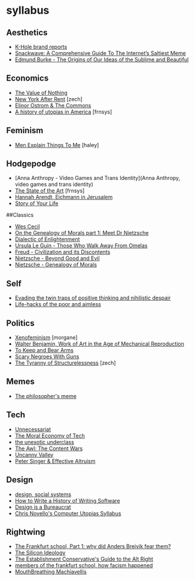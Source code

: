 # syllabus

## Aesthetics
- [K-Hole brand reports](http://khole.net/)
- [Snackwave: A Comprehensive Guide To The Internet’s Saltiest Meme](https://thehairpin.com/snackwave-a-comprehensive-guide-to-the-internets-saltiest-meme-fa9db7dffb6e#.659v2kc8u)
- [Edmund Burke - The Origins of Our Ideas of the Sublime and Beautiful](https://blogs.warwick.ac.uk/files/rvpsupperclub/burke_sublime_and_the_beautiful.pdf)

## Economics
- [The Value of Nothing](https://www.amazon.com/dp/B0032BW5D4/ref=dp-kindle-redirect?_encoding=UTF8&btkr=1)
- [New York After Rent](https://toe.prx.org/2015/04/new-york-after-rent-i-of-iii/) [zech]
- [Elinor Ostrom & The Commons](https://en.wikipedia.org/wiki/Elinor_Ostrom)
- [A history of utopias in America](https://blog.longreads.com/2016/02/25/when-the-messiah-came-to-america-she-was-a-woman/) [frnsys]

## Feminism
- [Men Explain Things To Me](https://www.goodreads.com/book/show/18528190-men-explain-things-to-me) [haley]

## Hodgepodge
- [Anna Anthropy - Video Games and Trans Identity](Anna Anthropy, video games and trans identity)
- [The State of the Art](http://library.uniteddiversity.coop/More_Books_and_Reports/The_Culture_Novels-Iain_M_Bainks-Anarchist_Science_Fiction/iain%20m%20banks%20-%201989%20-%20the%20state%20of%20the%20art/Iain%20M.%20Banks%20-%20The%20State%20of%20the%20Art%20v1.html) [frnsys]
- [Hannah Arendt, Eichmann in Jerusalem](http://www.newyorker.com/magazine/1963/02/16/eichmann-in-jerusalem-i)
- [Story of Your Life](https://mathisgasser.files.wordpress.com/2014/12/ted-chiang_story-of-your-life_2000.pdf)

##Classics
- [Wes Cecil](https://www.youtube.com/channel/UC9ff15w4ufviWfv9UfIuByA/videos)
- [On the Genealogy of Morals part 1: Meet Dr Nietzsche](https://www.theguardian.com/commentisfree/2008/oct/27/religion-atheism)
- [Dialectic of Enlightenment](https://frankfurtschool.wordpress.com/2008/02/28/summary-dialectic-of-enlightenment/)
- [Ursula Le Guin - Those Who Walk Away From Omelas](http://engl210-deykute.wikispaces.umb.edu/file/view/omelas.pdf)
- [Freud - Civilization and its Discontents](http://72.52.202.216/~fenderse/freud_civilization_and_its_discontents.pdf)
- [Nietzsche - Beyond Good and Evil](http://catdir.loc.gov/catdir/samples/cam031/2001035672.pdf)
- [Nietzsche - Genealogy of Morals](http://www.google.com/url?sa=t&rct=j&q=&esrc=s&source=web&cd=1&ved=0ahUKEwjGvbLMnPPNAhVIeCYKHRpeCqgQFggeMAA&url=http%3A%2F%2Fwww.inp.uw.edu.pl%2Fmdsie%2FPolitical_Thought%2FGeneologyofMorals.pdf&usg=AFQjCNGPPnJ_dx1lb6VHcQiEuIys9GFepQ)

## Self
- [Evading the twin traps of positive thinking and nihilistic despair](http://conversations.e-flux.com/t/evading-the-twins-traps-of-positive-thinking-and-nihilistic-despair/4015)
- [Life-hacks of the poor and aimless](http://thebaffler.com/blog/laurie-penny-self-care#)

## Politics
- [Xenofeminism](http://www.laboriacuboniks.net/) [morgane]
- [Walter Benjamin, Work of Art in the Age of Mechanical Reproduction](https://phiffer.org/wp-content/media/2015/11/Benjamin-Walter-The-Work-of-Art-in-the-Age-of-Its-Mechanical-Reproducability.pdf)
- [To Keep and Bear Arms](http://www.nybooks.com/articles/1995/09/21/to-keep-and-bear-arms/)
- [Scary Negroes With Guns](http://thenewinquiry.com/essays/scary-negroes-with-guns/)
- [The Tyranny of Structurelessness](http://www.jofreeman.com/joreen/tyranny.htm) [zech]

## Memes
- [The philosopher's meme](https://thephilosophersmeme.com/)

## Tech
- [Unnecessariat](https://morecrows.wordpress.com/2016/05/10/unnecessariat/)
- [The Moral Economy of Tech ](http://idlewords.com/talks/sase_panel.htm)
- [the unexotic underclass](http://miter.mit.edu/the-unexotic-underclass/)
- [The Awl: The Content Wars](https://theawl.com/tagged/the-content-wars)
- [Uncanny Valley](https://nplusonemag.com/issue-25/on-the-fringe/uncanny-valley/)
- [Peter Singer & Effective Altruism](https://en.wikipedia.org/wiki/Effective_altruism)

## Design
- [design, social systems](https://s3.amazonaws.com/arena-attachments/644316/6239b04c39351f8c713d4b168762f7aa.pdf)
- [How to Write a History of Writing Software](http://www.theatlantic.com/technology/archive/2016/06/how-to-write-a-history-of-writing-software/489173/)
- [Design is a Bureaucrat](http://thenewinquiry.com/essays/design-is-a-bureaucrat/)
- [Chris Novello's Computer Utopias Syllabus](http://chrisnovello.com/teaching/risd/computer-utopias/)

## Rightwing
- [The Frankfurt school, Part 1: why did Anders Breivik fear them?](https://www.theguardian.com/commentisfree/2013/mar/25/anders-breivik-frankfurt-school)
- [The Silicon Ideology](https://ia801507.us.archive.org/32/items/the-silicon-ideology/the-silicon-ideology.pdf)
- [The Establishment Conservative's Guide to the Alt Right](http://archive.is/tDf22)
- [members of the frankfurt school, how facism happened](http://www.iep.utm.edu/frankfur/)
- [MouthBreathing Machiavellis](http://thebaffler.com/blog/mouthbreathing-machiavellis)

